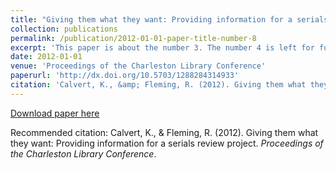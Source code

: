 ```yaml
---
title: "Giving them what they want: Providing information for a serials review proje"
collection: publications
permalink: /publication/2012-01-01-paper-title-number-8
excerpt: 'This paper is about the number 3. The number 4 is left for future work.'
date: 2012-01-01
venue: 'Proceedings of the Charleston Library Conference'
paperurl: 'http://dx.doi.org/10.5703/1288284314933'
citation: 'Calvert, K., &amp; Fleming, R. (2012). Giving them what they want: Providing information for a serials review project. <i>Proceedings of the Charleston Library Conference</i>.'
---
```



[Download paper here](http://dx.doi.org/10.5703/1288284314933)

Recommended citation: Calvert, K., & Fleming, R. (2012). Giving them what they want: Providing information for a serials review project. <i>Proceedings of the Charleston Library Conference</i>.
